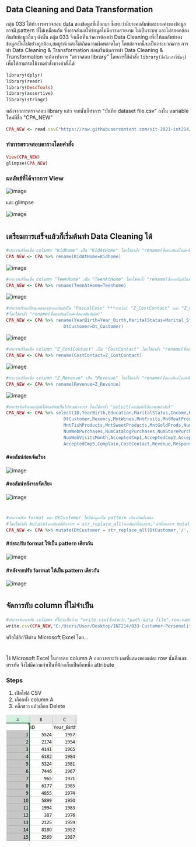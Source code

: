 ## Data Cleaning and Data Transformation

กลุ่ม 033 ได้ทำการตรวจสอบ data ของข้อมูลที่เลือกมา ซึ่งพบว่ามีบางคอลัมน์และบางค่าของข้อมูลอาจมี pattern ที่ไม่เหมือนกัน ซึ่งอาจส่งผลให้ข้อมูลไม่มีความสวยงาม ไม่เป็นระบบ และไม่สอดคล้องกันกับข้อมูลอื่นๆ ดังนั้น กลุ่ม 033 จึงเล็งเห็นว่าควรต้องทำ Data Cleaning เพื่อให้ผลลัพธ์ของข้อมูลเป็นไปอย่างถูกต้อง,สมบูรณ์ และไม่เกิดความผิดพลาดใดๆ โดยต่อจากนี้จะเป็นกระบวณการ การทำ Data Cleaning & Transformation
ก่อนเริ่มต้นการทำ Data Cleaning & Transformation จะต้องทำการ "ตรวจสอบ library" โดยการใช้คำสั่ง ```library(ชื่อไลบรารี่นั้นๆ)``` เพื่อให้สามารถใช้งานคำสั่งบางคำสั่งได้
```ruby
library(dplyr)
library(readr)
library(DescTools)
library(assertive)
library(stringr)
```

หลังจากการตรวจสอบ library แล้ว จากนั้นก็ทำการ "บันทึก dataset file.csv" ลงใน variable ใหม่ที่ชื่อ "CPA_NEW"
```ruby
CPA_NEW <- read.csv("https://raw.githubusercontent.com/sit-2021-int214/033-Customer-Personality-Analysis/main/midterm_assignment/CPA_original.csv")
```
### ทำการตรวจสอบตารางโดยคำสั่ง
```ruby
View(CPA_NEW)
glimpse(CPA_NEW)
```
### ผลลัพธ์ที่ได้จากการ View

![image](https://user-images.githubusercontent.com/73602900/138119437-a1aac7d5-ba0a-4b43-b22e-d77afccdd5a6.png)

และ glimpse

![image](https://user-images.githubusercontent.com/73602900/138119807-d4b3c6ed-aed9-47cb-bd9c-f3bfe6914006.png)
#
## เตรียมการเสร็จแล้วก็เริ่มต้นทำ Data Cleaning ได้
```ruby
#ทำการเปลี่ยนชื่อ column "Kidhome" เป็น "KidAtHome" โดยใช้คำสั่ง "rename(ชื่อคอลัมน์ใหม่=ชื่อคอลัมน์เดิม)"
CPA_NEW <- CPA %>% rename(KidAtHome=Kidhome)
```
![image](https://user-images.githubusercontent.com/73602900/138387540-53558178-b706-4407-b3d9-eace674324f1.png)

```ruby
#ทำการเปลี่ยนชื่อ column "TeenHome" เป็น "TeenAtHome" โดยใช้คำสั่ง "rename(ชื่อคอลัมน์ใหม่=ชื่อคอลัมน์เดิม)"
CPA_NEW <- CPA %>% rename(TeenAtHome=Teenhome)
```
![image](https://user-images.githubusercontent.com/73602900/138388123-11d9aaa9-d2c3-412c-91ea-53807fa8532b.png)

```ruby
#ทำการปรับเปลี่ยนเคสของทุกคอลัมน์เป็น "PascalCase" ***ยกเว้น! "Z_CostContact" และ "Z_Revenue"
#โดยใช้คำสั่ง "rename(ชื่อคอลัมน์ใหม่=ชื่อคอลัมน์เดิม)"
CPA_NEW <- CPA %>% rename(YearBirth=Year_Birth,MaritalStatus=Marital_Status,
                      DtCustomer=Dt_Customer)
```
![image](https://user-images.githubusercontent.com/73602900/138388287-c478894b-074b-49a5-b2be-08b64e40c12a.png)

```ruby
#ทำการเปลี่ยนชื่อ column "Z_CostContact" เป็น "CostContact" โดยใช้คำสั่ง "rename(ชื่อคอลัมน์ใหม่=ชื่อคอลัมน์เดิม)"
CPA_NEW <- CPA %>% rename(CostContact=Z_CostContact)
```
![image](https://user-images.githubusercontent.com/73602900/138394179-b8ea1fd4-bfef-461e-9eaa-19291dcc8871.png)

```ruby
#ทำการเปลี่ยนชื่อ column "Z_Revenue" เป็น "Revenue" โดยใช้คำสั่ง "rename(ชื่อคอลัมน์ใหม่=ชื่อคอลัมน์เดิม)"
CPA_NEW <- CPA %>% rename(Revenue=Z_Revenue)
```
![image](https://user-images.githubusercontent.com/73602900/138394226-68d6fa7d-c6f4-45bd-b05b-811f7ecc7be8.png)

```ruby
#ทำการจัดเรียงคอลัมน์ให้ผลลัพธ์เป็นไปตามต้องการ โดยใช้คำสั่ง "select(คอลัมน์ที่เลือกตามลำดับ)"
CPA_NEW <- CPA %>% select(ID,YearBirth,Education,MaritalStatus,Income,KidAtHome,TeenAtHome,
                      DtCustomer,Recency,MntWines,MntFruits,MntMeatProducts,
                      MntFishProducts,MntSweetProducts,MntGoldProds,NumDealsPurchases,
                      NumWebPurchases,NumCatalogPurchases,NumStorePurchases,
                      NumWebVisitsMonth,AcceptedCmp1,AcceptedCmp2,AcceptedCmp3,AcceptedCmp4,
                      AcceptedCmp5,Complain,CostContact,Revenue,Response)
```
#### #คอลัมน์ก่อนจัดเรียง
![image](https://user-images.githubusercontent.com/73602900/138394485-30c7a425-b03d-46d6-baa5-38f0caf14c95.png)

#### #คอลัมน์หลังจากจัดเรียง
![image](https://user-images.githubusercontent.com/73602900/138394367-6d2a5d93-420f-45fa-b53b-c0550919a0ba.png)
#
```ruby
#ทำการปรับ format ของ DtCustomer ให้มีข้อมูลเป็น pattern เดียวกันทั้งหมด
#โดยใช้คำสั่ง mutate(คอลัมน์ที่ต้องการ = str_replace_all(คอลัมน์ที่ต้องการ,'ค่าที่ต้องการ mutate','ค่าที่จะมาแทนค่าที่ถูก mutate'))
CPA_NEW <- CPA %>% mutate(DtCustomer = str_replace_all(DtCustomer,'/','-'))
```
#### #ก่อนปรับ format ให้เป็น pattern เดียวกัน
![image](https://user-images.githubusercontent.com/73602900/138395194-997ff34b-afc9-4867-bf1f-51cafe6a17a4.png)

#### #หลังจากปรับ format ให้เป็น pattern เดียวกัน
![image](https://user-images.githubusercontent.com/73602900/138395231-e4a2ced9-93db-429e-a2d9-119ede8af7b8.png)


#
## จัดการกับ column ที่ไม่จำเป็น
```ruby
#ทำการจัดการกับ column ที่ไม่จำเป็นด้วย "write.csv(ชื่อตัวแปร,"path-data file",row.names = F)"
write.csv(CPA_NEW,"C:/Users/User/Desktop/INT214/033-Customer-Personality-Analysis/midterm_assignment/CPA_cleaned.csv",row.names = F)
```
หรือใช้อีกวิธีผ่าน Microsoft Excel โดย...
#
ใช้ Microsoft Excel ในการลบ column A ออก เพราะว่า เลขที่แสดงของแต่ละ row นั้นคือเลขบรรทัด จึงไม่มีความจำเป็นที่ต้องเก็บเป็นอีกหนึ่ง attribute
### Steps
1. เปิดไฟล์ CSV
2. เลือกทั้ง column A
3. คลิ๊กขวา แล้วเลือก Delete

![Alt Text](https://github.com/sit-2021-int214/033-Customer-Personality-Analysis/blob/main/term_assignment/excelsolv.JPG)










